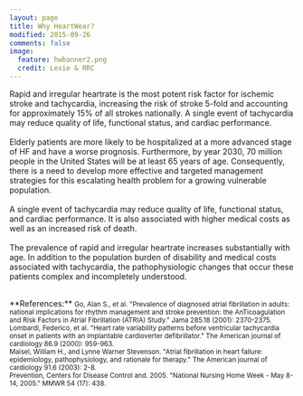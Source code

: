 ```yaml
---
layout: page
title: Why HeartWear?
modified: 2015-09-26
comments: false
image:
  feature: hwbanner2.png
  credit: Lexie & RRC
---
```


Rapid and irregular heartrate is the most potent risk factor for ischemic stroke and tachycardia, increasing the risk of stroke 5-fold and accounting for approximately 15% of all strokes nationally. A single event of tachycardia may reduce quality of life, functional status, and cardiac performance.  
<br>
Elderly patients are more likely to be hospitalized at a more advanced stage of HF and have a worse prognosis. Furthermore, by year 2030, 70 million people in the United States will be at least 65 years of age. Consequently, there is a need to develop more effective and targeted management strategies for this escalating health problem for a growing vulnerable population.  
<br>
A single event of tachycardia may reduce quality of life, functional status, and cardiac performance. It is also associated with higher medical costs as
well as an increased risk of death.  
<br>
The prevalence of rapid and irregular heartrate increases substantially with age. In addition to the population burden of disability and medical costs associated with tachycardia, the pathophysiologic changes that occur these patients complex and incompletely understood.  



<br>
**References:**  

<small>
Go, Alan S., et al. "Prevalence of diagnosed atrial fibrillation in adults: national implications for rhythm management and stroke prevention: the AnTicoagulation and Risk Factors in Atrial Fibrillation (ATRIA) Study." Jama 285.18 (2001): 2370-2375.  
</small>
<br>

<small>
Lombardi, Federico, et al. "Heart rate variability patterns before ventricular tachycardia onset in patients with an implantable cardioverter defibrillator." The American journal of cardiology 86.9 (2000): 959-963.  
</small>
<br>

<small>
Maisel, William H., and Lynne Warner Stevenson. "Atrial fibrillation in heart failure: epidemiology, pathophysiology, and rationale for therapy." The American journal of cardiology 91.6 (2003): 2-8.  
</small>
<br>

<small>
Prevention, Centers for Disease Control and. 2005. "National Nursing Home Week - May 8-14, 2005." MMWR 54 (17): 438.  
</small>
<br>



